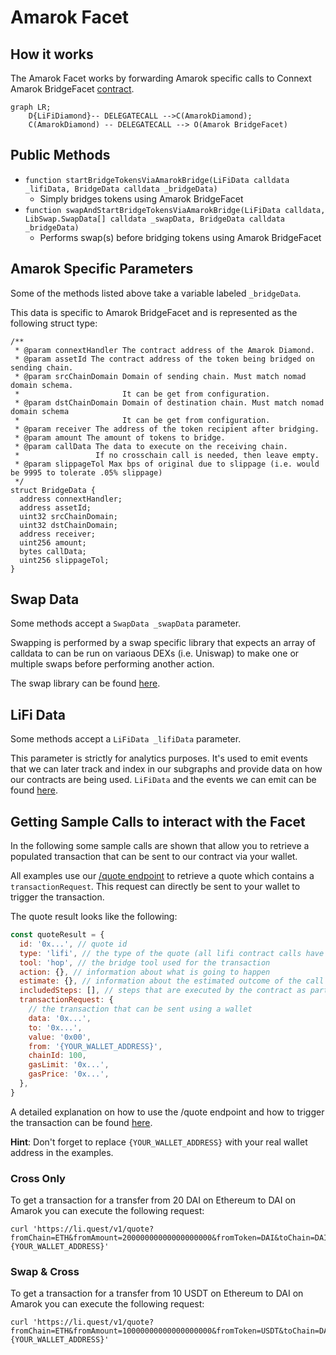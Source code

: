 # Amarok Facet

## How it works

The Amarok Facet works by forwarding Amarok specific calls to Connext Amarok BridgeFacet [contract](https://github.com/connext/nxtp/blob/main/packages/deployments/contracts/contracts/core/connext/facets/BridgeFacet.sol).

```mermaid
graph LR;
    D{LiFiDiamond}-- DELEGATECALL -->C(AmarokDiamond);
    C(AmarokDiamond) -- DELEGATECALL --> O(Amarok BridgeFacet)
```

## Public Methods

- `function startBridgeTokensViaAmarokBridge(LiFiData calldata _lifiData, BridgeData calldata _bridgeData)`
  - Simply bridges tokens using Amarok BridgeFacet
- `function swapAndStartBridgeTokensViaAmarokBridge(LiFiData calldata, LibSwap.SwapData[] calldata _swapData, BridgeData calldata _bridgeData)`
  - Performs swap(s) before bridging tokens using Amarok BridgeFacet

## Amarok Specific Parameters

Some of the methods listed above take a variable labeled `_bridgeData`.

This data is specific to Amarok BridgeFacet and is represented as the following struct type:

```solidity
/**
 * @param connextHandler The contract address of the Amarok Diamond.
 * @param assetId The contract address of the token being bridged on sending chain.
 * @param srcChainDomain Domain of sending chain. Must match nomad domain schema.
 *                       It can be get from configuration.
 * @param dstChainDomain Domain of destination chain. Must match nomad domain schema
 *                       It can be get from configuration.
 * @param receiver The address of the token recipient after bridging.
 * @param amount The amount of tokens to bridge.
 * @param callData The data to execute on the receiving chain.
 *                 If no crosschain call is needed, then leave empty.
 * @param slippageTol Max bps of original due to slippage (i.e. would be 9995 to tolerate .05% slippage)
 */
struct BridgeData {
  address connextHandler;
  address assetId;
  uint32 srcChainDomain;
  uint32 dstChainDomain;
  address receiver;
  uint256 amount;
  bytes callData;
  uint256 slippageTol;
}

```

## Swap Data

Some methods accept a `SwapData _swapData` parameter.

Swapping is performed by a swap specific library that expects an array of calldata to can be run on variaous DEXs (i.e. Uniswap) to make one or multiple swaps before performing another action.

The swap library can be found [here](../src/Libraries/LibSwap.sol).

## LiFi Data

Some methods accept a `LiFiData _lifiData` parameter.

This parameter is strictly for analytics purposes. It's used to emit events that we can later track and index in our subgraphs and provide data on how our contracts are being used. `LiFiData` and the events we can emit can be found [here](../src/Interfaces/ILiFi.sol).

## Getting Sample Calls to interact with the Facet

In the following some sample calls are shown that allow you to retrieve a populated transaction that can be sent to our contract via your wallet.

All examples use our [/quote endpoint](https://apidocs.li.finance/reference/get_quote-1) to retrieve a quote which contains a `transactionRequest`. This request can directly be sent to your wallet to trigger the transaction.

The quote result looks like the following:

```javascript
const quoteResult = {
  id: '0x...', // quote id
  type: 'lifi', // the type of the quote (all lifi contract calls have the type "lifi")
  tool: 'hop', // the bridge tool used for the transaction
  action: {}, // information about what is going to happen
  estimate: {}, // information about the estimated outcome of the call
  includedSteps: [], // steps that are executed by the contract as part of this transaction, e.g. a swap step and a cross step
  transactionRequest: {
    // the transaction that can be sent using a wallet
    data: '0x...',
    to: '0x...',
    value: '0x00',
    from: '{YOUR_WALLET_ADDRESS}',
    chainId: 100,
    gasLimit: '0x...',
    gasPrice: '0x...',
  },
}
```

A detailed explanation on how to use the /quote endpoint and how to trigger the transaction can be found [here](https://apidocs.li.finance/reference/how-to-transfer-tokens).

**Hint**: Don't forget to replace `{YOUR_WALLET_ADDRESS}` with your real wallet address in the examples.

### Cross Only

To get a transaction for a transfer from 20 DAI on Ethereum to DAI on Amarok you can execute the following request:

```shell
curl 'https://li.quest/v1/quote?fromChain=ETH&fromAmount=20000000000000000000&fromToken=DAI&toChain=DAI&toToken=DAI&slippage=0.03&allowBridges=Amarok&fromAddress={YOUR_WALLET_ADDRESS}'
```

### Swap & Cross

To get a transaction for a transfer from 10 USDT on Ethereum to DAI on Amarok you can execute the following request:

```shell
curl 'https://li.quest/v1/quote?fromChain=ETH&fromAmount=10000000000000000000&fromToken=USDT&toChain=DAI&toToken=DAI&slippage=0.03&allowBridges=Amarok&fromAddress={YOUR_WALLET_ADDRESS}'
```
